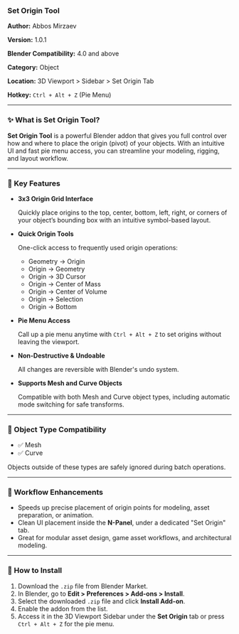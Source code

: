 ### Set Origin Tool

**Author:** Abbos Mirzaev

**Version:** 1.0.1

**Blender Compatibility:** 4.0 and above

**Category:** Object

**Location:** 3D Viewport > Sidebar > Set Origin Tab

**Hotkey:** `Ctrl + Alt + Z` (Pie Menu)

---

### ✨ What is Set Origin Tool?

**Set Origin Tool** is a powerful Blender addon that gives you full control over how and where to place the origin (pivot) of your objects. With an intuitive UI and fast pie menu access, you can streamline your modeling, rigging, and layout workflow.

---

### 🔧 Key Features

- **3x3 Origin Grid Interface**
    
    Quickly place origins to the top, center, bottom, left, right, or corners of your object’s bounding box with an intuitive symbol-based layout.
    
- **Quick Origin Tools**
    
    One-click access to frequently used origin operations:
    
    - Geometry → Origin
    - Origin → Geometry
    - Origin → 3D Cursor
    - Origin → Center of Mass
    - Origin → Center of Volume
    - Origin → Selection
    - Origin → Bottom
- **Pie Menu Access**
    
    Call up a pie menu anytime with `Ctrl + Alt + Z` to set origins without leaving the viewport.
    
- **Non-Destructive & Undoable**
    
    All changes are reversible with Blender's undo system.
    
- **Supports Mesh and Curve Objects**
    
    Compatible with both Mesh and Curve object types, including automatic mode switching for safe transforms.
    

---

### 🧱 Object Type Compatibility

- ✅ Mesh
- ✅ Curve

Objects outside of these types are safely ignored during batch operations.

---

### 🚀 Workflow Enhancements

- Speeds up precise placement of origin points for modeling, asset preparation, or animation.
- Clean UI placement inside the **N-Panel**, under a dedicated "Set Origin" tab.
- Great for modular asset design, game asset workflows, and architectural modeling.

---

### 🧪 How to Install

1. Download the `.zip` file from Blender Market.
2. In Blender, go to **Edit > Preferences > Add-ons > Install**.
3. Select the downloaded `.zip` file and click **Install Add-on**.
4. Enable the addon from the list.
5. Access it in the 3D Viewport Sidebar under the **Set Origin** tab or press `Ctrl + Alt + Z` for the pie menu.
